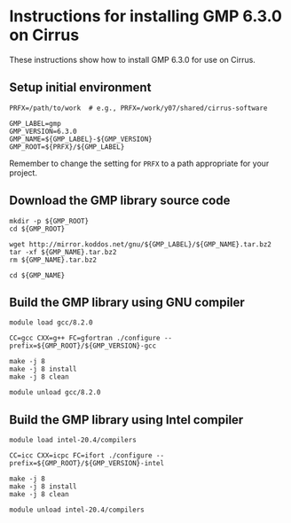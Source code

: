 Instructions for installing GMP 6.3.0 on Cirrus
================================================

These instructions show how to install GMP 6.3.0 for use on Cirrus.


Setup initial environment
-------------------------

```
PRFX=/path/to/work  # e.g., PRFX=/work/y07/shared/cirrus-software

GMP_LABEL=gmp
GMP_VERSION=6.3.0
GMP_NAME=${GMP_LABEL}-${GMP_VERSION}
GMP_ROOT=${PRFX}/${GMP_LABEL}
```

Remember to change the setting for `PRFX` to a path appropriate for your project.


Download the GMP library source code
------------------------------------

```
mkdir -p ${GMP_ROOT}
cd ${GMP_ROOT}

wget http://mirror.koddos.net/gnu/${GMP_LABEL}/${GMP_NAME}.tar.bz2
tar -xf ${GMP_NAME}.tar.bz2
rm ${GMP_NAME}.tar.bz2

cd ${GMP_NAME}
```


Build the GMP library using GNU compiler
----------------------------------------

```
module load gcc/8.2.0

CC=gcc CXX=g++ FC=gfortran ./configure --prefix=${GMP_ROOT}/${GMP_VERSION}-gcc

make -j 8
make -j 8 install
make -j 8 clean

module unload gcc/8.2.0
```


Build the GMP library using Intel compiler
------------------------------------------

```
module load intel-20.4/compilers

CC=icc CXX=icpc FC=ifort ./configure --prefix=${GMP_ROOT}/${GMP_VERSION}-intel

make -j 8
make -j 8 install
make -j 8 clean

module unload intel-20.4/compilers
```
